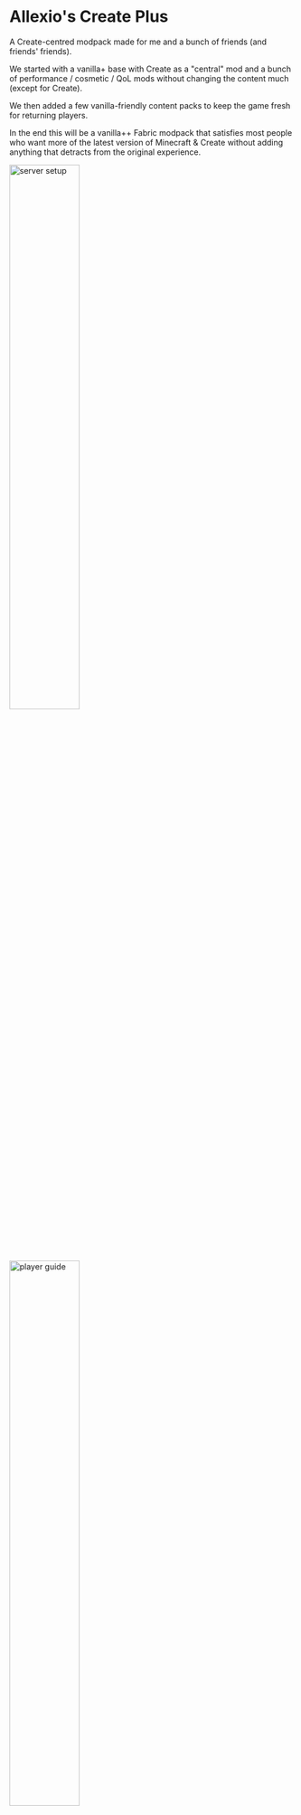 # Allexio's Create Plus 

A Create-centred modpack made for me and a bunch of friends (and friends' friends).

We started with a vanilla+ base with Create as a "central" mod and a bunch of performance / cosmetic / QoL mods without changing the content much (except for Create).

We then added a few vanilla-friendly content packs to keep the game fresh for returning players.

In the end this will be a vanilla++ Fabric modpack that satisfies most people who want more of the latest version of Minecraft & Create without adding anything that detracts from the original experience.


<p float="left">
  <a href="server-setup"><img src="https://github.com/Allexio/create-plus/blob/main/assets/thumbnails/server-setup.png" alt="server setup" width="49.7%"/></a>
  <a href="feature-guide"><img src="https://github.com/Allexio/create-plus/blob/main/assets/thumbnails/feature-guide.png" alt="player guide" width="49.7%"/></a>
  <a href="player-config"><img src="https://github.com/Allexio/create-plus/blob/main/assets/thumbnails/player-config.png" alt="server setup" width="49.7%"/></a>
  <a href="modlist"><img src="https://github.com/Allexio/create-plus/blob/main/assets/thumbnails/modlist.png" alt="modlist" width="49.7%"/></a>
</p>

Thanks for using the modpack!
